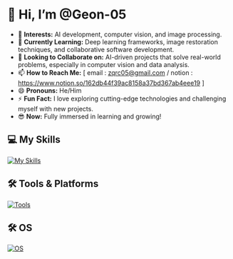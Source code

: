 # 👋 Hi, I’m @Geon-05  

- 👀 **Interests:** AI development, computer vision, and image processing.  
- 🌱 **Currently Learning:** Deep learning frameworks, image restoration techniques, and collaborative software development.  
- 💞️ **Looking to Collaborate on:** AI-driven projects that solve real-world problems, especially in computer vision and data analysis.  
- 📫 **How to Reach Me:** [ email : zqrc05@gmail.com / notion : https://www.notion.so/162db44f39ac8158a37bd367ab4eee19 ]  
- 😄 **Pronouns:** He/Him  
- ⚡ **Fun Fact:** I love exploring cutting-edge technologies and challenging myself with new projects.  
- 😎 **Now:** Fully immersed in learning and growing!  

## 💻 My Skills  
[![My Skills](https://skillicons.dev/icons?i=python,pytorch,tensorflow,css,html,vue,js,flask&theme=light)](https://skillicons.dev)  

## 🛠️ Tools & Platforms  
[![Tools](https://skillicons.dev/icons?i=git,github,gcp,aws,vscode,notion&theme=light)](https://skillicons.dev)  

## 🛠️ OS 
[![OS](https://skillicons.dev/icons?i=windows,ubuntu&theme=light)](https://skillicons.dev)  
